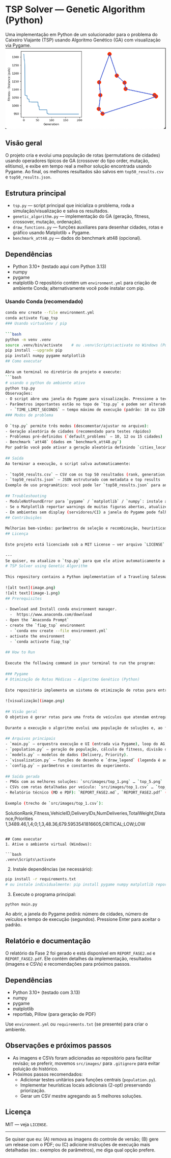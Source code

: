 # TSP Solver — Genetic Algorithm (Python)

Uma implementação em Python de um solucionador para o problema do Caixeiro Viajante (TSP) usando Algoritmo Genético (GA) com visualização via Pygame.
![visualização do TSP](image.png)

## Visão geral
O projeto cria e evolui uma população de rotas (permutations de cidades) usando operadores típicos de GA (crossover do tipo order, mutação, elitismo), e exibe em tempo real a melhor solução encontrada usando Pygame. Ao final, os melhores resultados são salvos em `top50_results.csv` e `top50_results.json`.
## Estrutura principal

- `tsp.py` — script principal que inicializa o problema, roda a simulação/visualização e salva os resultados.
- `genetic_algorithm.py` — implementação do GA (geração, fitness, crossover, mutação, ordenação).
- `draw_functions.py` — funções auxiliares para desenhar cidades, rotas e gráfico usando Matplotlib + Pygame.
- `benchmark_att48.py` — dados do benchmark att48 (opcional).
## Dependências

- Python 3.10+ (testado aqui com Python 3.13)
- numpy
- pygame
- matplotlib
O repositório contém um `environment.yml` para criação de ambiente Conda; alternativamente você pode instalar com pip.

### Usando Conda (recomendado)
```bash
conda env create --file environment.yml
conda activate fiap_tsp
### Usando virtualenv / pip

```bash
python -m venv .venv
source .venv/bin/activate    # ou .venv\Scripts\activate no Windows (PowerShell: .venv\Scripts\Activate.ps1)
pip install --upgrade pip
pip install numpy pygame matplotlib
## Como executar

Abra um terminal no diretório do projeto e execute:
```bash
# usando o python do ambiente ativo
python tsp.py
Observações:
- O script abre uma janela do Pygame para visualização. Pressione a tecla `q` ou feche a janela para encerrar.
- Parâmetros importantes estão no topo de `tsp.py` e podem ser alterados:
  - `TIME_LIMIT_SECONDS` — tempo máximo de execução (padrão: 10 ou 120 conforme edição)
### Modos de problema

O `tsp.py` permite três modos (descomentar/ajustar no arquivo):
- Geração aleatória de cidades (recomendado para testes rápidos)
- Problemas pré-definidos (`default_problems` — 10, 12 ou 15 cidades)
- Benchmark `att48` (dados em `benchmark_att48.py`)
Por padrão você pode ativar a geração aleatória definindo `cities_locations` usando coordenadas randômicas (veja os comentários em `tsp.py`).

## Saída
Ao terminar a execução, o script salva automaticamente:

- `top50_results.csv` — CSV com os top 50 resultados (rank, generation, fitness, rota)
- `top50_results.json` — JSON estruturado com metadata e top results
Exemplo de uso programático: você pode ler `top50_results.json` para analisar os melhores trajetos e gerar imagens estáticas.

## Troubleshooting
- ModuleNotFoundError para `pygame` / `matplotlib` / `numpy`: instale as dependências conforme instruções acima.
- Se o Matplotlib reportar warnings de muitas figuras abertas, atualize `draw_functions.py` (já incluí uma chamada a `plt.close(fig)` para mitigar isso).
- Em ambientes sem display (servidores/CI) a janela do Pygame pode falhar; para rodar em modo "headless" você precisará adaptar `draw_functions.py` (gerar imagens sem abrir janela) ou usar um framebuffer virtual.
## Contribuições

Melhorias bem-vindas: parâmetros de seleção e recombinação, heurísticas iniciais (nearest neighbor), exportar imagem com a melhor rota, experimentos automatizados (benchmarks/variações de parâmetros).
## Licença

Este projeto está licenciado sob a MIT License — ver arquivo `LICENSE`.

---
Se quiser, eu atualizo o `tsp.py` para que ele ative automaticamente a geração aleatória de cidades (em vez do benchmark att48), e posso rodar o script por X segundos e mostrar os 5 melhores resultados do `top50_results.json`. Me diga o que prefere.
# TSP Solver using Genetic Algorithm

This repository contains a Python implementation of a Traveling Salesman Problem (TSP) solver using a Genetic Algorithm (GA). The TSP is a classic problem in the field of combinatorial optimization, where the goal is to find the shortest possible route that visits a set of given cities exactly once and returns to the original city.

![alt text](image.png)
![alt text](image-1.png)
## Prerequisites

- Download and Install conda environment manager.
  -  https://www.anaconda.com/download
- Open the `Anaconda Prompt`
- create the `fiap_tsp` environment
  - `conda env create --file environment.yml`
- activate the environment
  - `conda activate fiap_tsp`  

## How to Run

Execute the following command in your terminal to run the program:

### Pygame
# Otimização de Rotas Médicas — Algoritmo Genético (Python)

Este repositório implementa um sistema de otimização de rotas para entregas médicas usando um Algoritmo Genético (AG) com visualização em tempo de execução via Pygame.

![visualização](image.png)

## Visão geral
O objetivo é gerar rotas para uma frota de veículos que atendam entregas com diferentes prioridades (CRITICAL, HIGH, MEDIUM, LOW). O sistema permite configurar número de cidades, número de veículos e tempo máximo de execução via uma janela Pygame ao iniciar o programa.

Durante a execução o algoritmo evolui uma população de soluções e, ao final, salva as melhores soluções (PNG com mapa/rotas e CSV com rotas por veículo) em `src/images/`.

## Arquivos principais
- `main.py` — orquestra execução e UI (entrada via Pygame), loop do AG, desenho em tela e salvamento de artefatos (PNG/CSV).
- `population.py` — geração de população, cálculo de fitness, divisão de entregas entre veículos e otimizações locais (inclui garantia de prioridade nas rotas).
- `models.py` — modelos de dados (Delivery, Priority).
- `visualization.py` — funções de desenho e `draw_legend` (legenda é adicionada apenas nas imagens salvas).
- `config.py` — parâmetros e constantes do experimento.

## Saída gerada
- PNGs com as melhores soluções: `src/images/top_1.png` … `top_5.png`
- CSVs com rotas detalhadas por veículo: `src/images/top_1.csv` … `top_5.csv`
- Relatório técnico (MD e PDF): `REPORT_FASE2.md`, `REPORT_FASE2.pdf` (adicionados no branch)

Exemplo (trecho de `src/images/top_1.csv`):

```
SolutionRank,Fitness,VehicleID,DeliveryIDs,NumDeliveries,TotalWeight,Distance,Priorities
1,3489.46,1,4;0;1,3,48.36,679.5953541816605,CRITICAL;LOW;LOW
```

## Como executar
1. Ative o ambiente virtual (Windows):

```bash
.venv\Scripts\activate
```

2. Instale dependências (se necessário):

```bash
pip install -r requirements.txt
# ou instale individualmente: pip install pygame numpy matplotlib reportlab Pillow
```

3. Execute o programa principal:

```bash
python main.py
```

Ao abrir, a janela do Pygame pedirá: número de cidades, número de veículos e tempo de execução (segundos). Pressione Enter para aceitar o padrão.

## Relatório e documentação
O relatório da Fase 2 foi gerado e está disponível em `REPORT_FASE2.md` e `REPORT_FASE2.pdf`. Ele contém detalhes da implementação, resultados (imagens e CSVs) e recomendações para próximos passos.

## Dependências
- Python 3.10+ (testado com 3.13)
- numpy
- pygame
- matplotlib
- reportlab, Pillow (para geração de PDF)

Use `environment.yml` ou `requirements.txt` (se presente) para criar o ambiente.

## Observações e próximos passos
- As imagens e CSVs foram adicionadas ao repositório para facilitar revisão; se preferir, movemos `src/images/` para `.gitignore` para evitar poluição do histórico.
- Próximos passos recomendados:
  - Adicionar testes unitários para funções centrais (`population.py`).
  - Implementar heurísticas locais adicionais (2-opt) preservando priorização.
  - Gerar um CSV mestre agregando as 5 melhores soluções.

## Licença
MIT — veja `LICENSE`.

---

Se quiser que eu: (A) remova as imagens do controle de versão; (B) gere um release com o PDF; ou (C) adicione instruções de execução mais detalhadas (ex.: exemplos de parâmetros), me diga qual opção prefere.